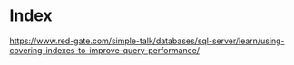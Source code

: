 # Index

https://www.red-gate.com/simple-talk/databases/sql-server/learn/using-covering-indexes-to-improve-query-performance/
